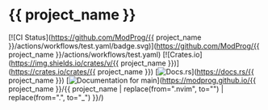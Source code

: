 # {{ project_name }}

[![CI Status](https://github.com/ModProg/{{ project_name }}/actions/workflows/test.yaml/badge.svg)](https://github.com/ModProg/{{ project_name }}/actions/workflows/test.yaml)
[![Crates.io](https://img.shields.io/crates/v/{{ project_name }})](https://crates.io/crates/{{ project_name }})
[![Docs.rs](https://img.shields.io/crates/v/template?color=informational&label=docs.rs)](https://docs.rs/{{ project_name }})
[![Documentation for `main`](https://img.shields.io/badge/docs-main-informational)](https://modprog.github.io/{{ project_name }}/{{ project_name | replace(from=".nvim", to="") | replace(from=".", to="_") }}/)
